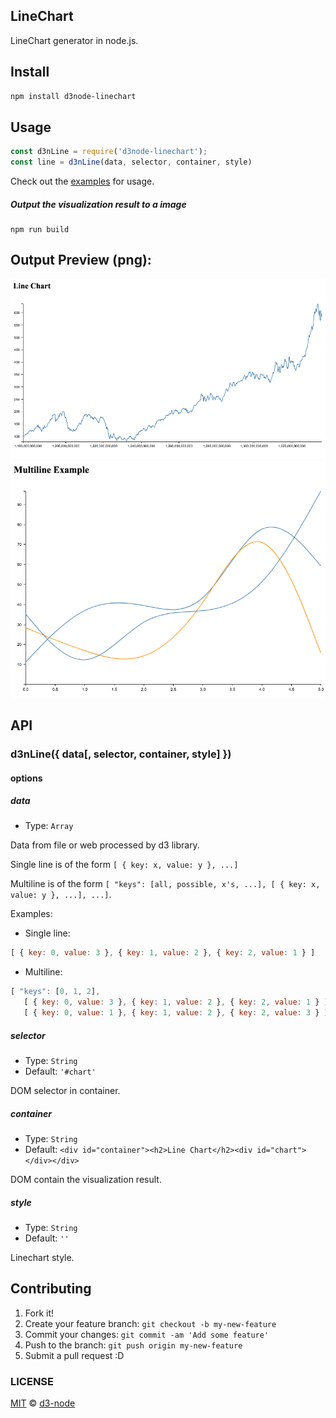 ## LineChart

LineChart generator in node.js.

## Install

```bash
npm install d3node-linechart
```

## Usage

```js
const d3nLine = require('d3node-linechart');
const line = d3nLine(data, selector, container, style)
```

Check out the [examples](./examples) for usage.

##### Output the visualization result to a image

```
npm run build
```

## Output Preview (png):

![Single line chart](./examples/output.png)
![Multi line chart](./examples/output-multiline.png)


## API

### d3nLine({ data[, selector, container, style] })

#### options

##### data

- Type: `Array`

Data from file or web processed by d3 library.

Single line is of the form `[ { key: x, value: y }, ...]`

Multiline is of the form `[ "keys": [all, possible, x's, ...], [ { key: x, value: y }, ...], ...]`.

Examples:

- Single line:

```js
[ { key: 0, value: 3 }, { key: 1, value: 2 }, { key: 2, value: 1 } ]
```

- Multiline:

```js
[ "keys": [0, 1, 2],
   [ { key: 0, value: 3 }, { key: 1, value: 2 }, { key: 2, value: 1 } ],
   [ { key: 0, value: 1 }, { key: 1, value: 2 }, { key: 2, value: 3 } ]]
```

##### selector

- Type: `String`
- Default: `'#chart'`

DOM selector in container.

##### container

- Type: `String`
- Default: `<div id="container"><h2>Line Chart</h2><div id="chart"></div></div>`

DOM contain the visualization result.

##### style

- Type: `String`<br>
- Default: `''`

Linechart style.

## Contributing

1. Fork it!
2. Create your feature branch: `git checkout -b my-new-feature`
3. Commit your changes: `git commit -am 'Add some feature'`
4. Push to the branch: `git push origin my-new-feature`
5. Submit a pull request :D


### LICENSE

[MIT](LICENSE) &copy; [d3-node](https://github.com/d3-node)
